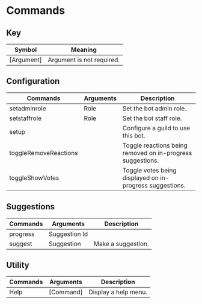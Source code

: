 # Commands

## Key 
| Symbol      | Meaning                        |
| ----------- | ------------------------------ |
| [Argument]  | Argument is not required.      |

## Configuration
| Commands              | Arguments | Description                                                |
| --------------------- | --------- | ---------------------------------------------------------- |
| setadminrole          | Role      | Set the bot admin role.                                    |
| setstaffrole          | Role      | Set the bot staff role.                                    |
| setup                 |           | Configure a guild to use this bot.                         |
| toggleRemoveReactions |           | Toggle reactions being removed on in-progress suggestions. |
| toggleShowVotes       |           | Toggle votes being displayed on in-progress suggestions.   |

## Suggestions
| Commands | Arguments     | Description        |
| -------- | ------------- | ------------------ |
| progress | Suggestion Id |                    |
| suggest  | Suggestion    | Make a suggestion. |

## Utility
| Commands | Arguments | Description          |
| -------- | --------- | -------------------- |
| Help     | [Command] | Display a help menu. |

